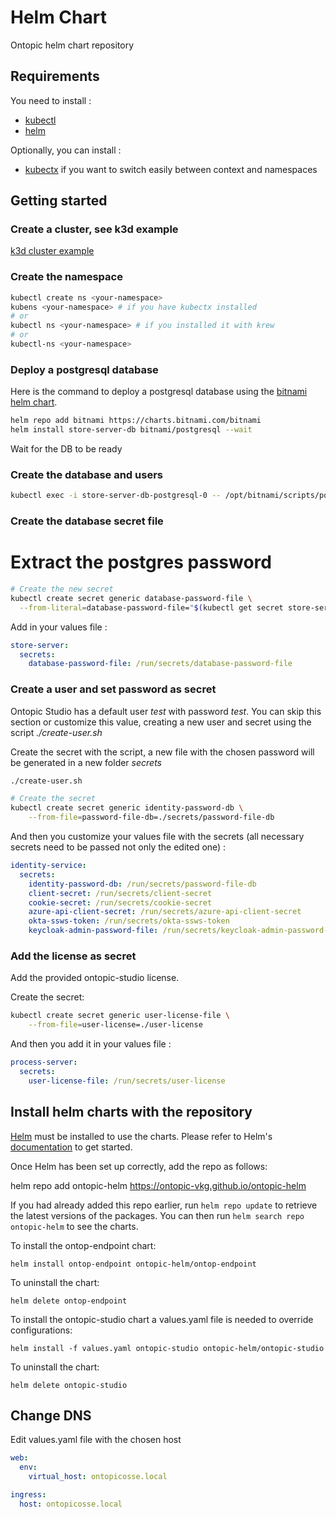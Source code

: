 Helm Chart
==========

Ontopic helm chart repository

Requirements
------------

You need to install :

* [kubectl](https://kubernetes.io/docs/tasks/tools/)
* [helm](https://helm.sh/docs/intro/install/)

Optionally, you can install :

* [kubectx](https://github.com/ahmetb/kubectx) if you want to switch easily between context and namespaces


Getting started
---------------

### Create a cluster, see k3d example
[k3d cluster example](./k3d-example/k3d-cluster-example.md)


### Create the namespace

```bash
kubectl create ns <your-namespace>
kubens <your-namespace> # if you have kubectx installed
# or
kubectl ns <your-namespace> # if you installed it with krew
# or
kubectl-ns <your-namespace>
```

### Deploy a postgresql database

Here is the command to deploy a postgresql database using the [bitnami helm chart](https://artifacthub.io/packages/helm/bitnami/postgresql).

```bash
helm repo add bitnami https://charts.bitnami.com/bitnami
helm install store-server-db bitnami/postgresql --wait
```

Wait for the DB to be ready

### Create the database and users

```bash
kubectl exec -i store-server-db-postgresql-0 -- /opt/bitnami/scripts/postgresql/entrypoint.sh /bin/bash -c 'PGPASSWORD=$POSTGRES_PASSWORD psql' < create-db-and-users.sql
```

### Create the database secret file


# Extract the postgres password
```bash
# Create the new secret
kubectl create secret generic database-password-file \
  --from-literal=database-password-file="$(kubectl get secret store-server-db-postgresql -o jsonpath="{.data.postgres-password}" | base64 -d)"
```

Add in your values file :
```yaml
store-server:
  secrets:
    database-password-file: /run/secrets/database-password-file

```

### Create a user and set password as secret

Ontopic Studio has a default user _test_ with password _test_. You can skip this section or customize this value, creating a new user and secret using the script _./create-user.sh_

Create the secret with the script, a new file with the chosen password will be generated in a new folder _secrets_
```bash
./create-user.sh

# Create the secret
kubectl create secret generic identity-password-db \
    --from-file=password-file-db=./secrets/password-file-db
```

And then you customize your values file with the secrets (all necessary secrets need to be passed not only the edited one)  :
```yaml
identity-service:
  secrets:
    identity-password-db: /run/secrets/password-file-db
    client-secret: /run/secrets/client-secret
    cookie-secret: /run/secrets/cookie-secret
    azure-api-client-secret: /run/secrets/azure-api-client-secret
    okta-ssws-token: /run/secrets/okta-ssws-token
    keycloak-admin-password-file: /run/secrets/keycloak-admin-password-file
```

### Add the license as secret
Add the provided ontopic-studio license.

Create the secret:
```bash
kubectl create secret generic user-license-file \
    --from-file=user-license=./user-license
```

And then you add it in your values file :
```yaml
process-server:
  secrets:
    user-license-file: /run/secrets/user-license
```

## Install helm charts with the repository

[Helm](https://helm.sh) must be installed to use the charts.  Please refer to
Helm's [documentation](https://helm.sh/docs) to get started.

Once Helm has been set up correctly, add the repo as follows:

  helm repo add ontopic-helm  https://ontopic-vkg.github.io/ontopic-helm

If you had already added this repo earlier, run `helm repo update` to retrieve
the latest versions of the packages.  You can then run `helm search repo
ontopic-helm` to see the charts.

To install the ontop-endpoint chart:

    helm install ontop-endpoint ontopic-helm/ontop-endpoint

To uninstall the chart:

    helm delete ontop-endpoint

To install the ontopic-studio chart a values.yaml file is needed to override configurations:

    helm install -f values.yaml ontopic-studio ontopic-helm/ontopic-studio

To uninstall the chart:

    helm delete ontopic-studio

## Change DNS
Edit values.yaml file with the chosen host

```yaml
web:
  env:
    virtual_host: ontopicosse.local

ingress:
  host: ontopicosse.local
```
